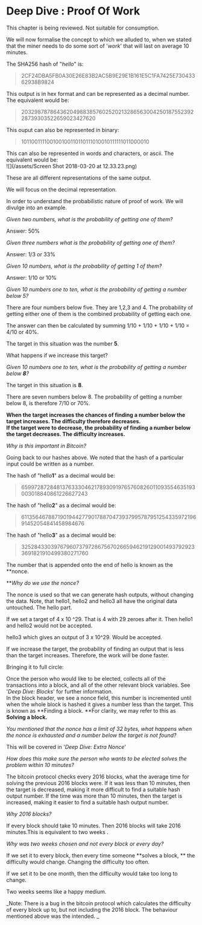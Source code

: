 # Deep Dive : Proof Of Work

This chapter is being reviewed. Not suitable for consumption.

We will now formalise the concept to which we alluded to, when we stated that the miner needs to do some sort of '_work_' that will last on average 10 minutes.

The SHA256 hash of "_hello_" is:

> 2CF24DBA5FB0A30E26E83B2AC5B9E29E1B161E5C1FA7425E73043362938B9824

This output is in hex format and can be represented as a decimal number. The equivalent would be:

> 20329878786436204988385760252021328656300425018755239228739303522659023427620

This ouput can also be represented in binary:

> 101100111100100100110110111010010111111011000010

This can also be represented in words and characters, or ascii. The equivalent would be:  
![](/assets/Screen Shot 2018-03-20 at 12.33.23.png)

These are all different representations of the same output.

We will focus on the decimal representation.

In order to understand the probabilistic nature of proof of work. We will divulge into an example.

_Given two numbers, what is the probability of getting one of them?_

Answer: 50%

_Given three numbers what is the probability of getting one of them?_

Answer: 1/3 or 33%

_Given 10 numbers, what is the probability of getting 1 of them?_

Answer: 1/10 or 10%

_Given 10 numbers one to ten, what is the probability of getting a number below 5?_

There are four numbers below five. They are 1,2,3 and 4. The probability of getting either one of them is the combined probability of getting each one.

The answer can then be calculated by summing 1/10 + 1/10 + 1/10 + 1/10 = 4/10 or 40%.

The target in this situation was the number **5**.

What happens if we increase this target?

_Given 10 numbers one to ten, what is the probability of getting a number below **8**?_

The target in this situation is **8**.

There are seven numbers below 8. The probability of getting a number below 8, is therefore 7/10 or 70%.

**When the target increases the chances of finding a number below the target increases. The difficulty therefore decreases.  
If the target were to decrease, the probability of finding a number below the target decreases. The difficulty increases.**

_Why is this important in Bitcoin?_

Going back to our hashes above. We noted that the hash of a particular input could be written as a number.

The hash of "hello**1**" as a decimal would be:

> 65997287284813763330462178930919765760826011093554635193003018840861226627243

The hash of "hello**2**" as a decimal would be:

> 61135646788719019442779017887047393799578795125433597219691452054841458984676

The hash of "hello**3**" as a decimal would be:

> 32528433039767960737972867567026659462191290014937929233691821910499380271760

The number that is appended onto the end of hello is known as the \*\*nonce.

\*\*_Why do we use the nonce?_

The nonce is used so that we can generate hash outputs, without changing the data. Note, that hello1, hello2 and hello3 all have the original data untouched. The hello part.

If we set a target of 4 x 10 ^29. That is 4 with 29 zeroes after it. Then hello1 and hello2 would not be accepted.

hello3 which gives an output of 3 x 10^29. Would be accepted.

If we increase the target, the probability of finding an output that is less than the target increases. Therefore, the work will be done faster.

Bringing it to full circle:

Once the person who would like to be elected, collects all of the transactions into a block, and all of the other relevant block variables. See '_Deep Dive: Blocks_' for further information.  
In the block header, we see a nonce field, this number is incremented until when the whole block is hashed it gives a number less than the target. This is known as **Finding a block. **For clarity, we may refer to this as **Solving a block.**

_You mentioned that the nonce has a limit of 32 bytes, what happens when the nonce is exhausted and a number below the target is not found?_

This will be covered in '_Deep Dive: Extra Nonce_'

_How does this make sure the person who wants to be elected solves the problem within 10 minutes?_

The bitcoin protocol checks every 2016 blocks, what the average time for solving the previous 2016 blocks were. If it was less than 10 minutes, then the target is decreased, making it more difficult to find a suitable hash output number. If the time was more than 10 minutes, then the target is increased, making it easier to find a suitable hash output number.

_Why 2016 blocks?_

If every block should take 10 minutes. Then 2016 blocks will take 2016 minutes.This is equivalent to two weeks .

_Why was two weeks chosen and not every block or every day?_

If we set it to every block, then every time someone **solves a block, ** the difficulty would change. Changing the difficulty too often.

If we set it to be one month, then the difficulty would take too long to change.

Two weeks seems like a happy medium.

_Note: There is a bug in the bitcoin protocol which calculates the difficulty of every block up to, but not including the 2016 block. The behaviour mentioned above was the intended. _

